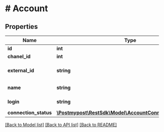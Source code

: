 # # Account

## Properties

Name | Type | Description | Notes
------------ | ------------- | ------------- | -------------
**id** | **int** | Account ID |
**chanel_id** | **int** | Channel ID |
**external_id** | **string** | Account ID in the channel |
**name** | **string** | Account name |
**login** | **string** | Account login | [optional]
**connection_status** | [**\Postmypost\RestSdk\Model\AccountConnectionStatusEnum**](AccountConnectionStatusEnum.md) |  |

[[Back to Model list]](../../README.md#models) [[Back to API list]](../../README.md#endpoints) [[Back to README]](../../README.md)
